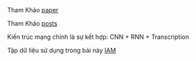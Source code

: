 Tham Khảo [paper](https://arxiv.org/abs/1801.02143)

Tham Khảo [posts](https://towardsdatascience.com/build-a-handwritten-text-recognition-system-using-tensorflow-2326a3487cd5)

Kiến trúc mạng chính là sự kết hợp: CNN + RNN + Transcription

Tập dữ liệu sử dụng trong bài này [IAM](https://fki.tic.heia-fr.ch/databases/iam-handwriting-database)
